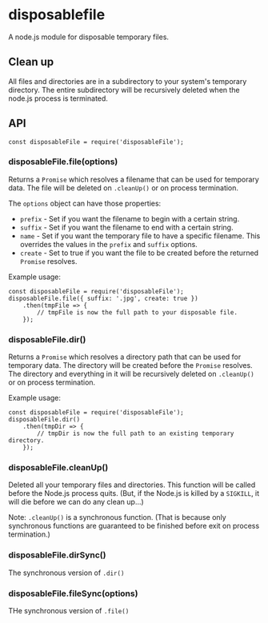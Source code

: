 disposablefile
==============

A node.js module for disposable temporary files.

Clean up
--------

All files and directories are in a subdirectory to your system's temporary directory. The entire subdirectory will be recursively deleted when the node.js process is terminated.

API
---

```
const disposableFile = require('disposableFile');
```

### disposableFile.file(options)

Returns a `Promise` which resolves a filename that can be used for temporary data. The file will be deleted on `.cleanUp()` or on process termination.

The `options` object can have those properties:

* `prefix` - Set if you want the filename to begin with a certain string.
* `suffix` - Set if you want the filename to end with a certain string.
* `name` - Set if you want the temporary file to have a specific filename. This overrides the values in the `prefix` and `suffix` options.
* `create` - Set to true if you want the file to be created before the returned `Promise` resolves.

Example usage:

```
const disposableFile = require('disposableFile');
disposableFile.file({ suffix: '.jpg', create: true })
    .then(tmpFile => {
        // tmpFile is now the full path to your disposable file.
    });
```

### disposableFile.dir()

Returns a `Promise` which resolves a directory path that can be used for temporary data. The directory will be created before the `Promise` resolves.
The directory and everything in it will be recursively deleted on `.cleanUp()` or on process termination.

Example usage:

```
const disposableFile = require('disposableFile');
disposableFile.dir()
    .then(tmpDir => {
        // tmpDir is now the full path to an existing temporary directory.
    });
```

### disposableFile.cleanUp()

Deleted all your temporary files and directories. This function will be called before the Node.js process quits.
(But, if the Node.js is killed by a `SIGKILL`, it will die before we can do any clean up...)

Note: `.cleanUp()` is a synchronous function. (That is because only synchronous functions are guaranteed to be finished
before exit on process termination.)

### disposableFile.dirSync()

The synchronous version of `.dir()`

### disposableFile.fileSync(options)

THe synchronous version of `.file()`
